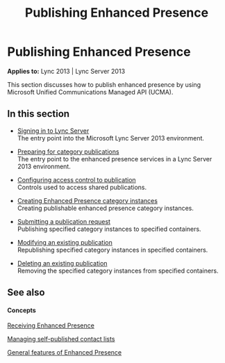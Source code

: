 ﻿---
title: Publishing Enhanced Presence
TOCTitle: Publishing Enhanced Presence
ms:assetid: 6e8bde81-e27f-48e7-8a8f-1dcc83480d6e
ms:mtpsurl: https://msdn.microsoft.com/library/Dn454646(v=office.15)
ms:contentKeyID: 57093178
ms.date: 07/24/2014
mtps_version: v=office.15
---

# Publishing Enhanced Presence


**Applies to:** Lync 2013 | Lync Server 2013

This section discusses how to publish enhanced presence by using Microsoft Unified Communications Managed API (UCMA).

## In this section

  - [Signing in to Lync Server](signing-in-to-lync-server.md)  
    The entry point into the Microsoft Lync Server 2013 environment.

  - [Preparing for category publications](preparing-for-category-publications.md)  
    The entry point to the enhanced presence services in a Lync Server 2013 environment.

  - [Configuring access control to publication](configuring-access-control-to-publication.md)  
    Controls used to access shared publications.

  - [Creating Enhanced Presence category instances](creating-enhanced-presence-category-instances.md)  
    Creating publishable enhanced presence category instances.

  - [Submitting a publication request](submitting-a-publication-request.md)  
    Publishing specified category instances to specified containers.

  - [Modifying an existing publication](modifying-an-existing-publication.md)  
    Republishing specified category instances in specified containers.

  - [Deleting an existing publication](deleting-an-existing-publication.md)  
    Removing the specified category instances from specified containers.

## See also

#### Concepts

[Receiving Enhanced Presence](receiving-enhanced-presence.md)

[Managing self-published contact lists](managing-self-published-contact-lists.md)

[General features of Enhanced Presence](general-features-of-enhanced-presence.md)

